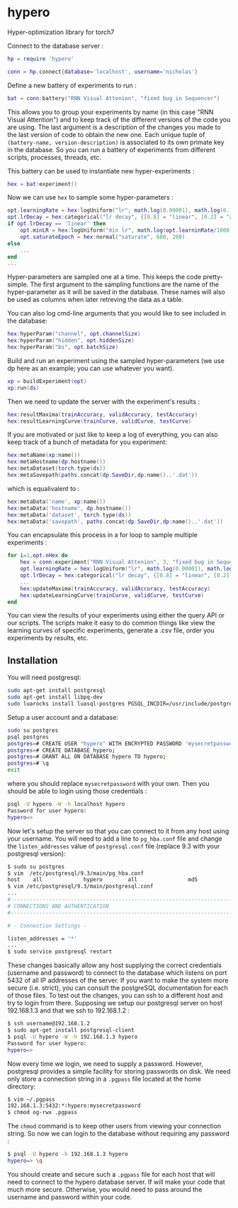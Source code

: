 # hypero
Hyper-optimization library for torch7

Connect to the database server :
```lua
hp = require 'hypero'

conn = hp.connect{database='localhost', username='nicholas'}
```

Define a new battery of experiments to run :
```lua
bat = conn:battery("RNN Visual Attenion", "fixed bug in Sequencer")
```
This allows you to group your experiments by name (in this case "RNN Visual Attention") 
and to keep track of the different versions of the code you are using.
The last argument is a description of the changes you made to the last version of code to obtain the new one.
Each unique tuple of `(battery-name, version-description)` is associated to its own primate key in the database.
So you can run a battery of experiments from different scripts, processes, threads, etc.

This battery can be used to instantiate new hyper-experiments :
```lua
hex = bat:experiment()
```

Now we can use `hex` to sample some hyper-parameters :
```lua
opt.learningRate = hex:logUniform("lr", math.log(0.00001), math.log(0.1))
opt.lrDecay = hex:categorical("lr decay", {[0.8] = "linear", [0.2] = "adaptive"})
if opt.lrDecay == 'linear' then
	opt.minLR = hex:logUniform("min lr", math.log(opt.learninRate/1000), math.log(opt.learningRate/10))
	opt.saturateEpoch = hex:normal("saturate", 600, 200)
else
	...
end
...
```
Hyper-parameters are sampled one at a time. This keeps the code pretty-simple. 
The first argument to the sampling functions are the name of the hyper-parameter 
as it will be saved in the database. These names will also be used as 
columns when later retreving the data as a table.

You can also log cmd-line arguments that you would like to see included in the database:
```lua
hex:hyperParam("channel", opt.channelSize)
hex:hyperParam("hidden", opt.hiddenSize)
hex:hyperParam("bs", opt.batchSize)
```

Build and run an experiment using the sampled hyper-parameters (we use dp here as an example; you can use whatever you want).
```lua
xp = buildExperiment(opt)
xp:run(ds)
```

Then we need to update the server with the experiment's results :
```lua
hex:resultMaxima(trainAccuracy, validAccuracy, testAccuracy)
hex:resultLearningCurve(trainCurve, validCurve, testCurve)
```

If you are motivated or just like to keep a log of everything, 
you can also keep track of a bunch of metadata for you experiment:
```lua
hex:metaName(xp:name())
hex:metaHostname(dp.hostname())
hex:metaDataset(torch.type(ds))
hex:metaSavepath(paths.concat(dp.SaveDir,dp:name()..'.dat'))
```
which is equalivalent to :
```lua
hex:metaData('name', xp:name())
hex:metaData('hostname', dp.hostname())
hex:metaData('dataset', torch.type(ds))
hex:metaData('savepath', paths.concat(dp.SaveDir,dp:name()..'.dat'))
```

You can encapsulate this process in a for loop to sample multiple experiments :
```lua
for i=1,opt.nHex do
	hex = conn:experiment("RNN Visual Attenion", 3, "fixed bug in Sequencer")
	opt.learningRate = hex:logUniform("lr", math.log(0.00001), math.log(0.1))
	opt.lrDecay = hex:categorical("lr decay", {[0.8] = "linear", [0.2] = "adaptive"})
	...
	hex:updateMaxima(trainAccuracy, validAccuracy, testAccuracy)
	hex:updateLearningCurve(trainCurve, validCurve, testCurve)
end
```

You can view the results of your experiments using either the query API or our scripts.
The scripts make it easy to do common things like view the learning curves of specific experiments, 
generate a .csv file, order you experiments by results, etc.

## Installation 

You will need postgresql:
```bash
sudo apt-get install postgresql
sudo apt-get install libpq-dev
sudo luarocks install luasql-postgres PGSQL_INCDIR=/usr/include/postgresql
```

Setup a user account and a database:
```bash
sudo su postgres
psql postgres
postgres=# CREATE USER "hypero" WITH ENCRYPTED PASSWORD 'mysecretpassword';
postgres=# CREATE DATABASE hypero;
postgres=# GRANT ALL ON DATABASE hypero TO hypero;
postgres=# \q
exit
```
where you should replace `mysecretpassword` with your own. 
Then you should be able to login using those credentials :
```bash
psql -U hypero -W -h localhost hypero
Password for user hypero: 
hypero=>
```
Now let's setup the server so that you can connect to it from any host using your username.
You will need to add a line to `pg_hba.conf` file and change the `listen_addresses` value of 
`postgresql.conf` file (replace 9.3 with your postgresql version):
```bash
$ sudo su postgres
$ vim  /etc/postgresql/9.3/main/pg_hba.conf 
host    all             hypero        all                md5
$ vim /etc/postgresql/9.3/main/postgresql.conf
...
#------------------------------------------------------------------------------
# CONNECTIONS AND AUTHENTICATION
#------------------------------------------------------------------------------

# - Connection Settings -

listen_addresses = '*'
...
$ sudo service postgresql restart
```
These changes basically allow any host supplying the correct credentials (username and password) to 
connect to the database which listens on port 5432 of all IP addresses of the server.
If you want to make the system more secure (i.e. strict), 
you can consult the postgreSQL documentation for each of those files. 
To test out the changes, you can ssh to a different host and try to login from there. 
Supposing we setup our postgresql server on host 192.168.1.3 and that we ssh to 192.168.1.2 : 
```bash
$ ssh username@192.168.1.2
$ sudo apt-get install postgresql-client
$ psql -U hypero -W -h 192.168.1.3 hypero
Password for user hypero: 
hypero=>
```
Now every time we login, we need to supply a password. 
However, postgresql provides a simple facility for storing passwords on disk.
We need only store a connection string in a `.pgpass` file located at the home directory:
```bash
$ vim ~/.pgpass
192.168.1.3:5432:*:hypero:mysecretpassword
$ chmod og-rwx .pgpass
```
The `chmod` command is to keep other users from viewing your connection string.
So now we can login to the database without requiring any password :
```bash
$ psql -U hypero -h 192.168.1.3 hypero
hypero=> \q
```
You should create and secure such a `.pgpass` file for each host 
that will need to connect to the hypero database server. 
If will make your code that much more secure. Otherwise, you would 
need to pass around the username and password within your code.
